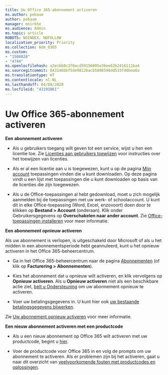 ```yaml
---
title: Uw Office 365-abonnement activeren
ms.author: pebaum
author: pebaum
manager: mnirkhe
ms.audience: Admin
ms.topic: article
ROBOTS: NOINDEX, NOFOLLOW
localization_priority: Priority
ms.collection: Adm_O365
ms.custom:
- "1500028"
- "4744"
ms.openlocfilehash: a2ecbb8c3f0acd59156695e36ee62b2416111ba4
ms.sourcegitcommit: 843146bbf5de98126acb5808598dd533f40bea6a
ms.translationtype: HT
ms.contentlocale: nl-NL
ms.lasthandoff: 04/08/2020
ms.locfileid: "43191061"
---
```

# <a name="activate-your-office-365-subscription"></a>Uw Office 365-abonnement activeren

**Een abonnement activeren**

- Als u gebruikers toegang wilt geven tot een service, wijst u hen een licentie toe. Zie [Licenties aan gebruikers toewijzen](https://docs.microsoft.com/microsoft-365/admin/manage/assign-licenses-to-users?view=o365-worldwide) voor instructies over het toewijzen van licenties.

- Als er al een licentie aan u is toegewezen, kunt u op de pagina [Mijn account](https://portal.office.com/account/#installs) toepassingen vinden die u kunt downloaden. Op deze pagina vindt u een lijst met toepassingen die u kunt downloaden op basis van de licenties die zijn toegewezen.

- Als u de Office-toepassingen al hebt gedownload, moet u zich mogelijk aanmelden bij de toepassingen met uw werk- of schoolaccount. U kunt dit in elke Office-toepassing (Word, Excel, enzovoort) doen door te klikken op **Bestand > Account** (onderaan). Klik onder Gebruikersgegevens op **Overschakelen naar ander account**. Zie [Office-toepassingen installeren](https://docs.microsoft.com/microsoft-365/admin/setup/install-applications) voor meer informatie.

**Een abonnement opnieuw activeren**

Als uw abonnement is verlopen, is uitgeschakeld door Microsoft of als u het midden in een abonnementsperiode hebt geannuleerd, kunt u het opnieuw activeren in het Office 365-beheercentrum.

- Ga in het Office 365-beheercentrum naar de pagina [Abonnementen](https://go.microsoft.com/fwlink/p/?linkid=842054) (of klik op **Facturering > Abonnementen**).

- Kies het abonnement dat u opnieuw wilt activeren, en klik vervolgens op **Opnieuw activeren**. Als u **Opnieuw activeren** niet als een beschikbare actie ziet, [belt u Ondersteuning](https://support.office.com/article/call-support-32a17ca7-6fa0-4870-8a8d-e25ba4ccfd4b) om uw abonnement opnieuw te activeren.

- Voer uw betalingsgegevens in. U kunt hier ook [uw bestaande betalingsgegevens bijwerken](https://docs.microsoft.com/microsoft-365/commerce/billing-and-payments/add-update-or-remove-credit-card-or-bank-account?view=o365-worldwide).

Zie [Uw abonnement opnieuw activeren](https://docs.microsoft.com/office365/admin/subscriptions-and-billing/reactivate-your-subscription) voor meer informatie.

**Een nieuw abonnement activeren met een productcode**

- Als u een nieuw abonnement op Office 365 wilt activeren met uw productcode, begint u [hier](https://support.office.com/article/where-to-enter-your-office-product-key-0a82e5ae-739e-4b92-a6f4-2ec780c185db).

- Voer de productcode voor Office 365 in en volg de prompts om uw abonnement te activeren. Als er problemen zijn bij het activeren, gaat u naar dit overzicht van [veelvoorkomende fouten met productcodes en oplossingen](https://docs.microsoft.com/microsoft-365/commerce/product-key-errors-and-solutions).
